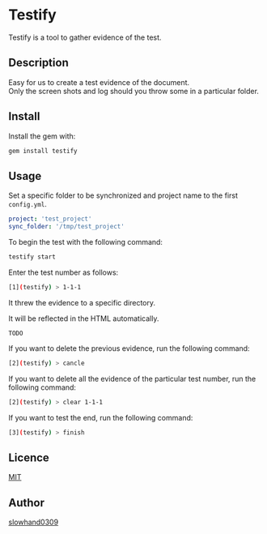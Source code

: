 # Testify
Testify is a tool to gather evidence of the test.

## Description
Easy for us to create a test evidence of the document.<br>
Only the screen shots and log should you throw some in a particular folder.

## Install

Install the gem with:

```sh
gem install testify
```
## Usage

Set a specific folder to be synchronized and project name to the first `config.yml`.

```yaml
project: 'test_project'
sync_folder: '/tmp/test_project'
```

To begin the test with the following command:

```sh
testify start
```

Enter the test number as follows:

```sh
[1](testify) > 1-1-1
```

It threw the evidence to a specific directory.

It will be reflected in the HTML automatically.

```
TODO
```

If you want to delete the previous evidence, run the following command:

```sh
[2](testify) > cancle
```

If you want to delete all the evidence of the particular test number, run the following command:

```sh
[2](testify) > clear 1-1-1
```

If you want to test the end, run the following command:

```sh
[3](testify) > finish
```

## Licence

[MIT](https://github.com/tcnksm/tool/blob/master/LICENCE)

## Author

[slowhand0309](https://github.com/Slowhand0309)
